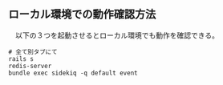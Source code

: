 ## ローカル環境での動作確認方法
　以下の３つを起動させるとローカル環境でも動作を確認できる。
```
# 全て別タブにて
rails s
redis-server
bundle exec sidekiq -q default event
```
